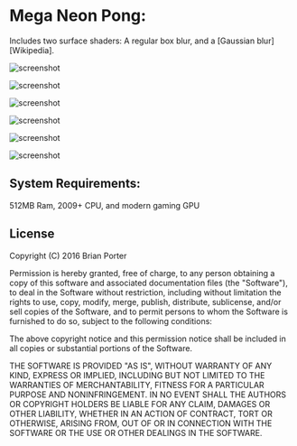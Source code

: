 Mega Neon Pong:
===============

Includes two surface shaders: A regular box blur, and a [Gaussian blur]
[Wikipedia].



![screenshot](http://i.imgur.com/b5Q8Y8Q.png)

![screenshot](http://i.imgur.com/zXuOwBc.png)

![screenshot](http://i.imgur.com/UWlXjR5.png)

![screenshot](http://i.imgur.com/FGySJ2a.png)

![screenshot](http://i.imgur.com/b57Rnhm.png)

![screenshot](http://i.imgur.com/pCZMXC9.png)


System Requirements:
--------------------
512MB Ram, 2009+ CPU, and modern gaming GPU


License
-------

Copyright (C) 2016 Brian Porter

Permission is hereby granted, free of charge, to any person obtaining a copy of this software and associated documentation files (the "Software"), to deal in the Software without restriction, including without limitation the rights to use, copy, modify, merge, publish, distribute, sublicense, and/or sell copies of the Software, and to permit persons to whom the Software is furnished to do so, subject to the following conditions:

The above copyright notice and this permission notice shall be included in all copies or substantial portions of the Software.

THE SOFTWARE IS PROVIDED "AS IS", WITHOUT WARRANTY OF ANY KIND, EXPRESS OR IMPLIED, INCLUDING BUT NOT LIMITED TO THE WARRANTIES OF MERCHANTABILITY, FITNESS FOR A PARTICULAR PURPOSE AND NONINFRINGEMENT. IN NO EVENT SHALL THE AUTHORS OR COPYRIGHT HOLDERS BE LIABLE FOR ANY CLAIM, DAMAGES OR OTHER LIABILITY, WHETHER IN AN ACTION OF CONTRACT, TORT OR OTHERWISE, ARISING FROM, OUT OF OR IN CONNECTION WITH THE SOFTWARE OR THE USE OR OTHER DEALINGS IN THE SOFTWARE.

[SlowMotion]: http://i.imgur.com/jow89vf.gif
[NormalSpeed]: http://i.imgur.com/mbU2zAz.gif